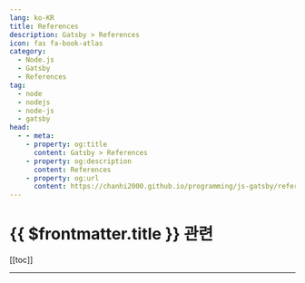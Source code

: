 ```yaml
---
lang: ko-KR
title: References
description: Gatsby > References
icon: fas fa-book-atlas
category:
  - Node.js
  - Gatsby
  - References
tag: 
  - node
  - nodejs
  - node-js
  - gatsby
head:
  - - meta:
    - property: og:title
      content: Gatsby > References
    - property: og:description
      content: References
    - property: og:url
      content: https://chanhi2000.github.io/programming/js-gatsby/references.html
---
```


# {{ $frontmatter.title }} 관련

[[toc]]

---

<TagLinks />